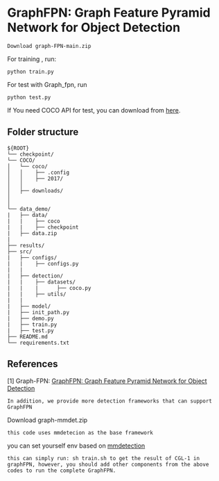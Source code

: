 # GraphFPN: Graph Feature Pyramid Network for Object Detection
~~~
Download graph-FPN-main.zip
~~~
For training , run:
~~~
python train.py
~~~
For test with Graph_fpn, run
~~~
python test.py
~~~
If You need COCO API for test, you can download from [here](https://github.com/cocodataset/cocoapi).


## Folder structure

```
${ROOT}
└── checkpoint/
└── COCO/    
│   └── coco/
│   │    ├── .config 
│   │    ├── 2017/
│   │
│   ├── downloads/
│
│
└── data_demo/
|   ├── data/
|   |    ├── coco
|   |    ├── checkpoint
|   ├── data.zip
|
├── results/
├── src/     
|   ├── configs/
|   |    ├── configs.py
|   |
|   ├── detection/
|   |    ├── datasets/
|   |    |      ├── coco.py
|   |    ├── utils/
|   |
|   ├── model/
|   ├── init_path.py
|   ├── demo.py
|   ├── train.py
|   ├── test.py
├── README.md 
└── requirements.txt
```
## References
[1] Graph-FPN: [GraphFPN: Graph Feature Pyramid Network for Object Detection](https://arxiv.org/abs/2108.00580) <br>

~~~
In addition, we provide more detection frameworks that can support GraphFPN
~~~
Download graph-mmdet.zip 
~~~
this code uses mmdetecion as the base framework 
~~~
you can set yourself env based on [mmdetection](https://github.com/open-mmlab/mmdetection)
~~~
this can simply run: sh train.sh to get the result of CGL-1 in graphFPN, however, you should add other components from the above codes to run the complete GraphFPN. 



